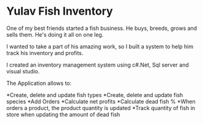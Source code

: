# Yulav Fish Inventory
One of my best friends started a fish business. He buys, breeds, grows and sells them. He's doing it all on one leg.

I wanted to take a part of his amazing work, so I built a system to help him track his inventory and profits.

I created an inventory management system using c#.Net, Sql server and visual studio.

The Application allows to:

*Create, delete and update fish types
*Create, delete and update fish species
*Add Orders
*Calculate net profits
*Calculate dead fish %
*When orders a product, the product quantity is updated
*Track quantity of fish in store when updating the amount of dead fish
